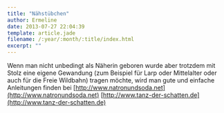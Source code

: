```yaml
---
title: "Nähstübchen"
author: Ermeline
date: 2013-07-27 22:04:39
template: article.jade
filename: /:year/:month/:title/index.html
excerpt: ""
---
```


Wenn man nicht unbedingt als Näherin geboren wurde aber trotzdem mit
Stolz eine eigene Gewandung (zum Beispiel für Larp oder Mittelalter oder
auch für die Freie Wildbahn) tragen möchte, wird man gute und einfache
Anleitungen finden bei
[http://www.natronundsoda.net](http://www.natronundsoda.net)
[http://www.tanz-der-schatten.de](http://www.tanz-der-schatten.de)
